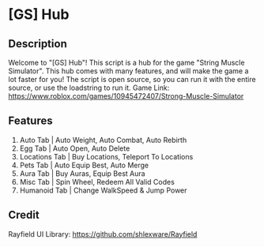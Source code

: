 # [GS] Hub

## Description
Welcome to "[GS] Hub"! This script is a hub for the game "String Muscle Simulator". This hub comes with many features, and will make the game a lot faster for you!
The script is open source, so you can run it with the entire source, or use the loadstring to run it.
Game Link: https://www.roblox.com/games/10945472407/Strong-Muscle-Simulator

## Features
1. Auto Tab | Auto Weight, Auto Combat, Auto Rebirth
2. Egg Tab | Auto Open, Auto Delete
3. Locations Tab | Buy Locations, Teleport To Locations
4. Pets Tab | Auto Equip Best, Auto Merge
5. Aura Tab | Buy Auras, Equip Best Aura
6. Misc Tab | Spin Wheel, Redeem All Valid Codes
7. Humanoid Tab | Change WalkSpeed & Jump Power

## Credit
Rayfield UI Library: https://github.com/shlexware/Rayfield
